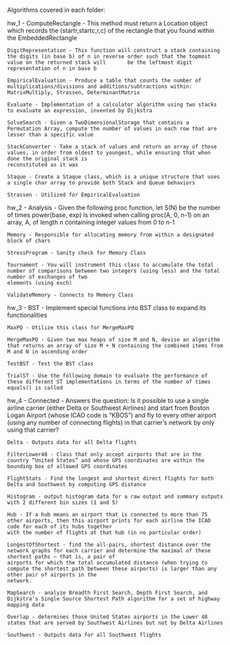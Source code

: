 Algorithms covered in each folder:

hw_1 - 
    ComputeRectangle - This method must return a Location object which records the (startr,startc,r,c) of the rectangle that you found within the EmbeddedRectangle

    DigitRepresentation - This function will construct a stack containing the digits (in base b) of n in reverse order such that the topmost value on the returned stack will       be the leftmost digit representation of n in base b

    EmpiricalEvaluation - Produce a table that counts the number of multiplications/divisions and additions/subtractions within: MatrixMultiply, Strassen, DeterminantMatrix

    Evaluate - Implementation of a calculator algorithm using two stacks to evaluate an expression, invented by Dijkstra

    SolveSearch - Given a TwoDimensionalStorage that contains a Permutation Array, compute the number of values in each row that are lesser than a specific value

    StackConverter - Take a stack of values and return an array of those values, in order from oldest to youngest, while ensuring that when done the original stack is
    reconstituted as it was

    Staque - Create a Staque class, which is a unique structure that uses a single char array to provide both Stack and Queue behaviors

    Strassen - Utilized for EmpiricalEvaluation

hw_2 - 
    Analysis - Given the following proc function, let S(N) be the number of times power(base, exp) is invoked when calling proc(A, 0, n-1) on an array, A, of length n
    containing integer values from 0 to n-1

    Memory - Responsible for allocating memory from within a designated block of chars

    StressProgram - Sanity check for Memory Class

    Tournament - You will instrument this class to accumulate the total number of comparisons between two integers (using less) and the total number of exchanges of two
    elements (using exch)

    ValidateMemory - Connects to Memory Class

hw_3 - 
    BST - Implement special functions into BST class to expand its functionalities

    MaxPQ - Utilize this class for MergeMaxPQ

    MergeMaxPQ - Given two max heaps of size M and N, devise an algorithm that returns an array of size M + N containing the combined items from M and N in ascending order

    TestBST - Test the BST class

    TrialST - Use the following domain to evaluate the performance of these different ST implementations in terms of the number of times equals() is called

hw_4 - 
    Connected - Answers the question: Is it possible to use a single airline carrier (either Delta or Southwest Airlines) and start from Boston Logan Airport (whose ICAO code
    is “KBOS”) and fly to every other airport (using any number of connecting flights) in that carrier’s network by only using that carrier?

    Delta - Outputs data for all Delta flights

    FilterLower48 - Class that only accept airports that are in the country “United States” and whose GPS coordinates are within the bounding box of allowed GPS coordinates

    FlightStats - Find the longest and shortest direct flights for both Delta and Southwest by computing GPS distance

    Histogram - output histogram data for a raw output and summary outputs with 2 different bin sizes (1 and 5)

    Hub - If a hub means an airport that is connected to more than 75 other airports, then this airport prints for each airline the ICAO code for each of its hubs together
    with the number of flights at that hub (in no particular order)

    LongestOfShortest - find the all-pairs, shortest distance over the network graphs for each carrier and determine the maximal of these shortest paths – that is, a pair of
    airports for which the total accumulated distance (when trying to compute the shortest path between these airports) is larger than any other pair of airports in the
    network.

    MapSearch - analyze Breadth First Search, Depth First Search, and Dijkstra’s Single Source Shortest Path algorithm for a set of highway mapping data

    Overlap - determines those United States airports in the Lower 48 states that are served by Southwest Airlines but not by Delta Airlines

    Southwest - Outputs data for all Southwest flights
